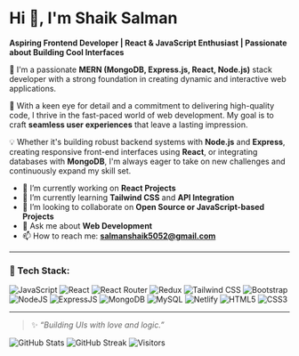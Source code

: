 # Hi 👋, I'm Shaik Salman

**Aspiring Frontend Developer | React & JavaScript Enthusiast | Passionate about Building Cool Interfaces**

💼 I'm a passionate **MERN (MongoDB, Express.js, React, Node.js)** stack developer with a strong foundation in creating dynamic and interactive web applications.

🚀 With a keen eye for detail and a commitment to delivering high-quality code, I thrive in the fast-paced world of web development. My goal is to craft **seamless user experiences** that leave a lasting impression.

💡 Whether it's building robust backend systems with **Node.js** and **Express**, creating responsive front-end interfaces using **React**, or integrating databases with **MongoDB**, I'm always eager to take on new challenges and continuously expand my skill set.

- 🔭 I’m currently working on **React Projects**
- 🌱 I’m currently learning **Tailwind CSS** and **API Integration**
- 👯 I’m looking to collaborate on **Open Source or JavaScript-based Projects**
- 💬 Ask me about **Web Development**
- 📫 How to reach me: **salmanshaik5052@gmail.com**

---

### 🚀 Tech Stack:

![JavaScript](https://img.shields.io/badge/javascript-%23323330.svg?style=for-the-badge&logo=javascript&logoColor=%23F7DF1E)
![React](https://img.shields.io/badge/react-%2320232a.svg?style=for-the-badge&logo=react&logoColor=%2361DAFB)
![React Router](https://img.shields.io/badge/React_Router-CA4245?style=for-the-badge&logo=react-router&logoColor=white)
![Redux](https://img.shields.io/badge/redux-%23593d88.svg?style=for-the-badge&logo=redux&logoColor=white)
![Tailwind CSS](https://img.shields.io/badge/tailwindcss-%2338B2AC.svg?style=for-the-badge&logo=tailwind-css&logoColor=white)
![Bootstrap](https://img.shields.io/badge/bootstrap-%23563D7C.svg?style=for-the-badge&logo=bootstrap&logoColor=white)
![NodeJS](https://img.shields.io/badge/node.js-6DA55F?style=for-the-badge&logo=node.js&logoColor=white)
![ExpressJS](https://img.shields.io/badge/express.js-%23404d59.svg?style=for-the-badge&logo=express&logoColor=%2361DAFB)
![MongoDB](https://img.shields.io/badge/MongoDB-%234ea94b.svg?style=for-the-badge&logo=mongodb&logoColor=white)
![MySQL](https://img.shields.io/badge/mysql-%2300f.svg?style=for-the-badge&logo=mysql&logoColor=white)
![Netlify](https://img.shields.io/badge/netlify-%23000000.svg?style=for-the-badge&logo=netlify&logoColor=%2300C7B7)
![HTML5](https://img.shields.io/badge/html5-%23E34F26.svg?style=for-the-badge&logo=html5&logoColor=white)
![CSS3](https://img.shields.io/badge/css3-%231572B6.svg?style=for-the-badge&logo=css3&logoColor=white)

---

> ✨ *“Building UIs with love and logic.”*


![GitHub Stats](https://github-readme-stats.vercel.app/api?username=shaiksalman123&show_icons=true&theme=radical)
![GitHub Streak](https://streak-stats.demolab.com?user=shaiksalman123&theme=radical&date_format=M%20j%5B%2C%20Y%5D)
![Visitors](https://komarev.com/ghpvc/?username=shaiksalman123&style=flat-square)

